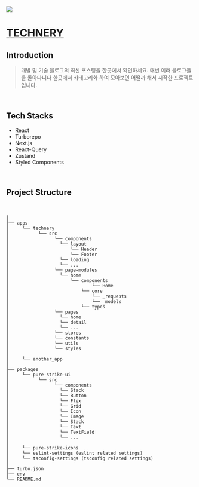 <img src="https://i.imgur.com/QGp88cp.png">

# [TECHNERY](https://technery.vercel.app/)

## Introduction

> 개발 및 기술 블로그의 최신 포스팅을 한곳에서 확인하세요.
> 매번 여러 블로그들을 돌아다니다 한곳에서 카테고리화 하여 모아보면 어떨까 해서 시작한 프로젝트입니다.

<br/>

## Tech Stacks

- React
- Turborepo
- Next.js
- React-Query
- Zustand
- Styled Components

<br/>

## Project Structure

<br/>

```
│
├── apps
│     └── technery
│           └── src
│                 └── components
│                   └── layout
│                       └── Header
│                       └── Footer
│                   └── loading
│                   └── ...
│                 └── page-modules
│                   └── home
│                       └── components
│                               └── Home
│                           └── core
│                               └── _requests
│                               └── _models
│                           └── types
│                 └── pages
│                   └── home
│                   └── detail
│                   └── ...
│                 └── stores
│                 └── constants
│                 └── utils
│                 └── styles
│
│     └── another_app
│
├── packages
│     └── pure-strike-ui
│           └── src
│                 └── components
│                   └── Stack
│                   └── Button
│                   └── Flex
│                   └── Grid
│                   └── Icon
│                   └── Image
│                   └── Stack
│                   └── Text
│                   └── TextField
│                   └── ...
│
│     └── pure-strike-icons
│     └── eslint-settings (eslint related settings)
│     └── tsconfig-settings (tsconfig related settings)
│
├── turbo.json
├── env
└── README.md
```
